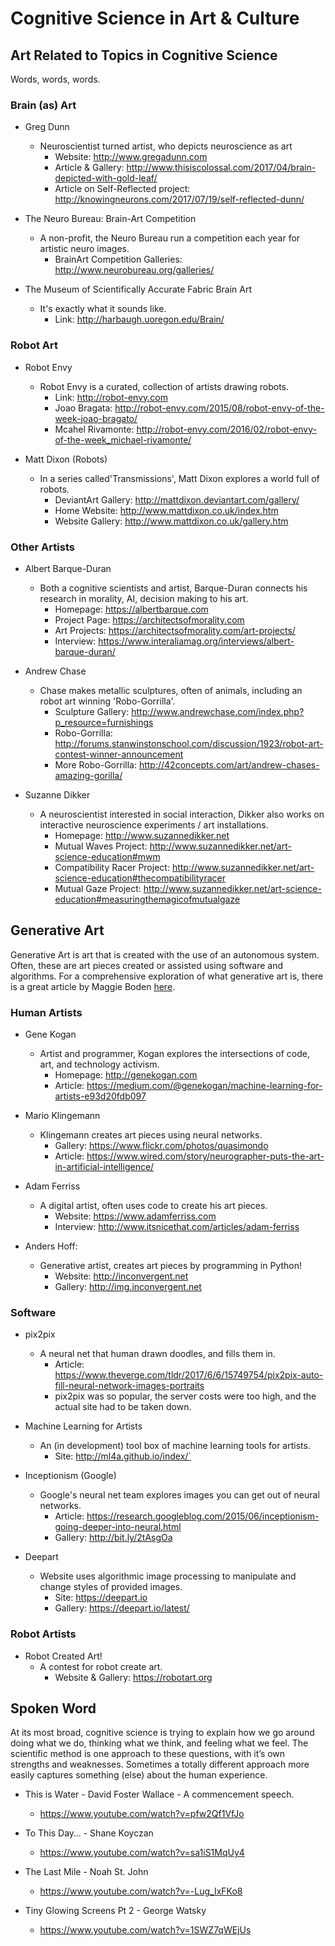 # Cognitive Science in Art & Culture

## Art Related to Topics in Cognitive Science

Words, words, words.

### Brain (as) Art

- Greg Dunn
    - Neuroscientist turned artist, who depicts neuroscience as art
        - Website: http://www.gregadunn.com
        - Article & Gallery: http://www.thisiscolossal.com/2017/04/brain-depicted-with-gold-leaf/
        - Article on Self-Reflected project: http://knowingneurons.com/2017/07/19/self-reflected-dunn/


- The Neuro Bureau: Brain-Art Competition
    - A non-profit, the Neuro Bureau run a competition each year for artistic neuro images.
        - BrainArt Competition Galleries: http://www.neurobureau.org/galleries/

- The Museum of Scientifically Accurate Fabric Brain Art
    - It's exactly what it sounds like.
        - Link: http://harbaugh.uoregon.edu/Brain/

### Robot Art

- Robot Envy
    - Robot Envy is a curated, collection of artists drawing robots.
        - Link: http://robot-envy.com
        - Joao Bragata: http://robot-envy.com/2015/08/robot-envy-of-the-week-joao-bragato/
        - Mcahel Rivamonte: http://robot-envy.com/2016/02/robot-envy-of-the-week_michael-rivamonte/

- Matt Dixon (Robots)
    - In a series called'Transmissions', Matt Dixon explores a world full of robots.
        - DeviantArt Gallery: http://mattdixon.deviantart.com/gallery/
        - Home Website: http://www.mattdixon.co.uk/index.htm
        - Website Gallery: http://www.mattdixon.co.uk/gallery.htm

### Other Artists

- Albert Barque-Duran
    - Both a cognitive scientists and artist, Barque-Duran connects his research in morality, AI, decision making to his art.
        - Homepage: https://albertbarque.com
        - Project Page: https://architectsofmorality.com
        - Art Projects: https://architectsofmorality.com/art-projects/
        - Interview: https://www.interaliamag.org/interviews/albert-barque-duran/

- Andrew Chase
    - Chase makes metallic sculptures, often of animals, including an robot art winning 'Robo-Gorrilla'.
        - Sculpture Gallery: http://www.andrewchase.com/index.php?p_resource=furnishings
        - Robo-Gorrilla: http://forums.stanwinstonschool.com/discussion/1923/robot-art-contest-winner-announcement
        - More Robo-Gorrilla: http://42concepts.com/art/andrew-chases-amazing-gorilla/

- Suzanne Dikker
    - A neuroscientist interested in social interaction, Dikker also works on interactive neuroscience experiments / art installations.
        - Homepage: http://www.suzannedikker.net
        - Mutual Waves Project: http://www.suzannedikker.net/art-science-education#mwm
        - Compatibility Racer Project: http://www.suzannedikker.net/art-science-education#thecompatibilityracer
        - Mutual Gaze Project: http://www.suzannedikker.net/art-science-education#measuringthemagicofmutualgaze

## Generative Art

Generative Art is art that is created with the use of an autonomous system. Often, these are art pieces created or assisted using software and algorithms. For a comprehensive exploration of what generative art is, there is a great article by Maggie Boden [here](http://www.tandfonline.com/doi/abs/10.1080/14626260902867915).

### Human Artists

- Gene Kogan
    - Artist and programmer, Kogan explores the intersections of code, art, and technology activism.
        - Homepage: http://genekogan.com
        - Article: https://medium.com/@genekogan/machine-learning-for-artists-e93d20fdb097

- Mario Klingemann
    - Klingemann creates art pieces using neural networks.
        - Gallery: https://www.flickr.com/photos/quasimondo
        - Article: https://www.wired.com/story/neurographer-puts-the-art-in-artificial-intelligence/

- Adam Ferriss
    - A digital artist, often uses code to create his art pieces.
        - Website: https://www.adamferriss.com
        - Interview: http://www.itsnicethat.com/articles/adam-ferriss

- Anders Hoff:
    - Generative artist, creates art pieces by programming in Python!
        - Website: http://inconvergent.net
        - Gallery: http://img.inconvergent.net

### Software

- pix2pix
    - A neural net that human drawn doodles, and fills them in.
        - Article: https://www.theverge.com/tldr/2017/6/6/15749754/pix2pix-auto-fill-neural-network-images-portraits
        - pix2pix was so popular, the server costs were too high, and the actual site had to be taken down.

- Machine Learning for Artists
    - An (in development) tool box of machine learning tools for artists.
        - Site: http://ml4a.github.io/index/`

- Inceptionism (Google)
    - Google's neural net team explores images you can get out of neural networks.
        - Article: https://research.googleblog.com/2015/06/inceptionism-going-deeper-into-neural.html
        - Gallery: http://bit.ly/2tAsgOa

- Deepart
    - Website uses algorithmic image processing to manipulate and change styles of provided images.
        - Site: https://deepart.io
        - Gallery: https://deepart.io/latest/

### Robot Artists

- Robot Created Art!
    - A contest for robot create art.
        - Website & Gallery: https://robotart.org

## Spoken Word

At its most broad, cognitive science is trying to explain how we go around doing what we do, thinking what we think, and feeling what we feel. The scientific method is one approach to these questions, with it’s own strengths and weaknesses. Sometimes a totally different approach more easily captures something (else) about the human experience.

- This is Water - David Foster Wallace - A commencement speech.
    - https://www.youtube.com/watch?v=pfw2Qf1VfJo

- To This Day… - Shane Koyczan
    - https://www.youtube.com/watch?v=sa1iS1MqUy4

- The Last Mile - Noah St. John
    - https://www.youtube.com/watch?v=-Lug_IxFKo8

- Tiny Glowing Screens Pt 2 - George Watsky
    - https://www.youtube.com/watch?v=1SWZ7qWEjUs
